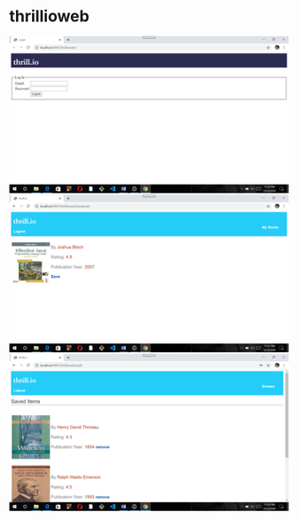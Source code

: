# thrillioweb


![](/screenshots/login_page.png?raw=true "login page")
![](/screenshots/browse.png?raw=true "browsing page")
![](/screenshots/saved_books.png?raw=true "saved books page")

